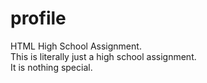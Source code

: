 # profile
HTML High School Assignment. <br>
This is literally just a high school assignment. <br>
It is nothing special.
